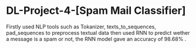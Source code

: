 # DL-Project-4-[Spam Mail Classifier]
Firstly used NLP tools such as Tokanizer, texts_to_sequences, pad_sequences to preprocess textual data then used RNN to predict wether a message is a spam or not, the RNN model gave an accuracy of 98.68% .
